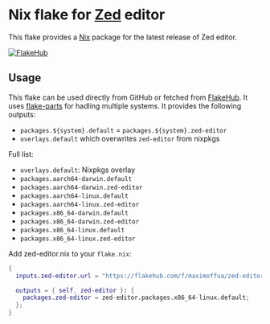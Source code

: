 # Nix flake for [Zed](https://zed.dev/) editor

This flake provides a [Nix](https://nixos.org/) package for the latest release of Zed editor.

[![FlakeHub](https://img.shields.io/endpoint?url=https://flakehub.com/f/maximoffua/zed-editor.nix/badge)](https://flakehub.com/flake/maximoffua/zed-editor.nix)

## Usage

This flake can be used directly from GitHub or fetched from [FlakeHub](https://flakehub.com/). It uses [flake-parts](https://flake.parts/) for hadling multiple systems.
It provides the following outputs:

- `packages.${system}.default` = `packages.${system}.zed-editor`
- `overlays.default` which overwrites `zed-editor` from nixpkgs

Full list:

- `overlays.default`: Nixpkgs overlay
- `packages.aarch64-darwin.default`
- `packages.aarch64-darwin.zed-editor`
- `packages.aarch64-linux.default`
- `packages.aarch64-linux.zed-editor`
- `packages.x86_64-darwin.default`
- `packages.x86_64-darwin.zed-editor`
- `packages.x86_64-linux.default`
- `packages.x86_64-linux.zed-editor`


Add zed-editor.nix to your `flake.nix`:

```nix
{
  inputs.zed-editor.url = "https://flakehub.com/f/maximoffua/zed-editor.nix/*.tar.gz";

  outputs = { self, zed-editor }: {
    packages.zed-editor = zed-editor.packages.x86_64-linux.default;
  };
}
```

